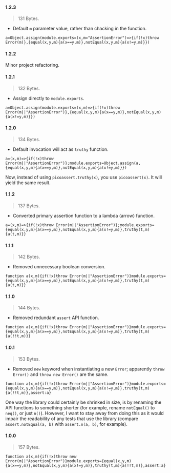 
#### 1.2.3

> 131 Bytes.

- Default `m` parameter value, rather than chacking in the function.

`a=Object.assign(module.exports=(x,m="AssertionError")=>{if(!x)throw Error(m)},{equal(x,y,m){a(x==y,m)},notEqual(x,y,m){a(x!=y,m)}})`

#### 1.2.2

Minor project refactoring.

#### 1.2.1

> 132 Bytes.

- Assign directly to `module.exports`.

`a=Object.assign(module.exports=(x,m)=>{if(!x)throw Error(m||"AssertionError")},{equal(x,y,m){a(x==y,m)},notEqual(x,y,m){a(x!=y,m)}})`

#### 1.2.0

> 134 Bytes.

- Default invocation will act as `truthy` function.

`a=(x,m)=>{if(!x)throw Error(m||"AssertionError")};module.exports=Object.assign(a,{equal(x,y,m){a(x==y,m)},notEqual(x,y,m){a(x!=y,m)}})`

Now, instead of using `picoassert.truthy(x)`, you use `picoassert(x)`. It will
yield the same result.

#### 1.1.2

> 137 Bytes.

- Converted primary assertion function to a lambda (arrow) function.

`a=(x,m)=>{if(!x)throw Error(m||"AssertionError")};module.exports={equal(x,y,m){a(x==y,m)},notEqual(x,y,m){a(x!=y,m)},truthy(t,m){a(t,m)}}`

#### 1.1.1

> 142 Bytes.

- Removed unnecessary boolean conversion.

`function a(x,m){if(!x)throw Error(m||"AssertionError")}module.exports={equal(x,y,m){a(x==y,m)},notEqual(x,y,m){a(x!=y,m)},truthy(t,m){a(t,m)}}`

#### 1.1.0

> 144 Bytes.

- Removed redundant `assert` API function.

`function a(x,m){if(!x)throw Error(m||"AssertionError")}module.exports={equal(x,y,m){a(x==y,m)},notEqual(x,y,m){a(x!=y,m)},truthy(t,m){a(!!t,m)}}`


#### 1.0.1

> 153 Bytes.

- Removed `new` keyword when instantiating a new `Error`; apparently
  `throw Error()` and `throw new Error()` are the same.

`function a(x,m){if(!x)throw Error(m||"AssertionError")}module.exports={equal(x,y,m){a(x==y,m)},notEqual(x,y,m){a(x!=y,m)},truthy(t,m){a(!!t,m)},assert:a}`

One way the library could certainly be shrinked in size, is by renaming the API
functions to something shorter (for example, rename `notEqual()` to `neq()`, or
just `n()`). However, I want to stay away from doing this as it would impair the
readability of any tests that use the library (compare `assert.notEqual(a, b)`
with `assert.n(a, b)`, for example).

#### 1.0.0

> 157 Bytes.

`function a(x,m){if(!x)throw new Error(m||"AssertionError")}module.exports={equal(x,y,m){a(x==y,m)},notEqual(x,y,m){a(x!=y,m)},truthy(t,m){a(!!t,m)},assert:a}`
